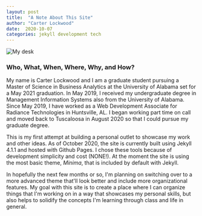 ```yaml
---
layout: post
title:  "A Note About This Site"
author: "Carter Lockwood"
date:  2020-10-07
categories: jekyll development tech
---
```

<img src="{{ site.url }}/{{ site.base_url }}/static/2020-10-07pencil.jpg" alt='My desk' >

### **Who, What, When, Where, Why, and How?**

My name is Carter Lockwood and I am a graduate student pursuing a Master of Science in Business Analytics at the University of Alabama set for a May 2021 graduation. In May 2019, I received my undergraduate degree in Management Information Systems also from the University of Alabama. Since May 2019, I have worked as a Web Development Associate for Radiance Technologies in Huntsville, AL. I began working part time on call and moved back to Tuscaloosa in August 2020 so that I could pursue my graduate degree.

This is my first attempt at building a personal outlet to showcase my work and other ideas. As of October 2020, the site is currently built using Jekyll 4.1.1 and hosted with Github Pages. I chose these tools because of development simplicity and cost (NONE!). At the moment the site is using the most basic theme, *Minima*, that is included by default with Jekyll. 

In hopefully the next few months or so, I'm planning on switching over to a more advanced theme that'll look better and include more organizational features. My goal with this site is to create a place where I can organize things that I'm working on in a way that showcases my personal skills, but also helps to solidify the concepts I'm learning through class and life in general.
